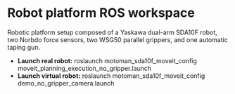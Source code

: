 # Robot platform ROS workspace
Robotic platform setup composed of a Yaskawa dual-arm SDA10F robot, two Norbdo force sensors, two WSG50 parallel grippers, and one automatic taping gun.
- **Launch real robot:** roslaunch motoman_sda10f_moveit_config moveit_planning_execution_no_gripper.launch
- **Launch virtual robot:** roslaunch motoman_sda10f_moveit_config demo_no_gripper_camera.launch
